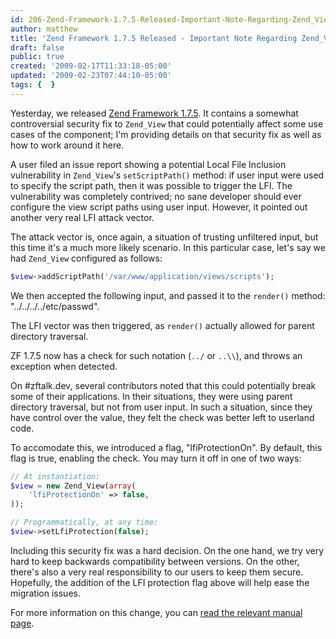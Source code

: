 ```yaml
---
id: 206-Zend-Framework-1.7.5-Released-Important-Note-Regarding-Zend_View
author: matthew
title: 'Zend Framework 1.7.5 Released - Important Note Regarding Zend_View'
draft: false
public: true
created: '2009-02-17T11:33:18-05:00'
updated: '2009-02-23T07:44:10-05:00'
tags: {  }
---
```

Yesterday, we released [Zend Framework 1.7.5](http://framework.zend.com/download/latest). It contains a somewhat
controversial security fix to `Zend_View` that could potentially affect some use
cases of the component; I'm providing details on that security fix as well as
how to work around it here.

<!--- EXTENDED -->

A user filed an issue report showing a potential Local File Inclusion vulnerability in `Zend_View`'s `setScriptPath()` method: if user input were used to specify the script path, then it was possible to trigger the LFI. The vulnerability was completely contrived; no sane developer should ever configure the view script paths using user input. However, it pointed out another very real LFI attack vector.

The attack vector is, once again, a situation of trusting unfiltered input, but this time it's a much more likely scenario. In this particular case, let's say we had `Zend_View` configured as follows:

```php
$view->addScriptPath('/var/www/application/views/scripts');
```

We then accepted the following input, and passed it to the `render()` method: "../../../../etc/passwd".

The LFI vector was then triggered, as `render()` actually allowed for parent directory traversal.

ZF 1.7.5 now has a check for such notation (`../` or `..\\`), and throws an exception when detected.

On #zftalk.dev, several contributors noted that this could potentially break some of their applications. In their situations, they were using parent directory traversal, but not from user input. In such a situation, since they have control over the value, they felt the check was better left to userland code.

To accomodate this, we introduced a flag, "lfiProtectionOn". By default, this flag is true, enabling the check. You may turn it off in one of two ways:

```php
// At instantiation:
$view = new Zend_View(array(
    'lfiProtectionOn' => false,
));

// Programmatically, at any time:
$view->setLfiProtection(false);
```

Including this security fix was a hard decision. On the one hand, we try very hard to keep backwards compatibility between versions. On the other, there's also a very real responsibility to our users to keep them secure. Hopefully, the addition of the LFI protection flag above will help ease the migration issues.

For more information on this change, you can [read the relevant manual page](http://framework.zend.com/manual/en/zend.view.migration.html).
